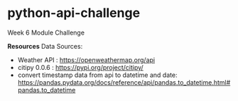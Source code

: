 # python-api-challenge
Week 6 Module Challenge





**Resources**
Data Sources:
*   Weather API : https://openweathermap.org/api
*   citipy 0.0.6 : https://pypi.org/project/citipy/
*   convert timestamp data from api to datetime and date: https://pandas.pydata.org/docs/reference/api/pandas.to_datetime.html#pandas.to_datetime 
